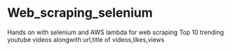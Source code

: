 # Web_scraping_selenium
Hands on with selenium and AWS lambda for web scraping
Top 10 trending youtube videos alongwith url,title of videos,likes,views 
